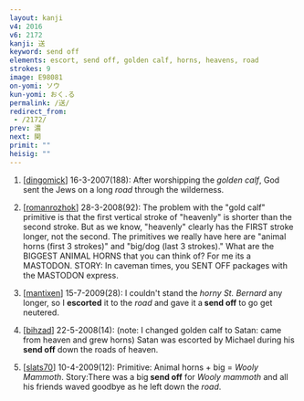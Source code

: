 ```yaml
---
layout: kanji
v4: 2016
v6: 2172
kanji: 送
keyword: send off
elements: escort, send off, golden calf, horns, heavens, road
strokes: 9
image: E98081
on-yomi: ソウ
kun-yomi: おく.る
permalink: /送/
redirect_from:
 - /2172/
prev: 濃
next: 関
primit: ""
heisig: ""
---
```


1) [<a href="http://kanji.koohii.com/profile/dingomick">dingomick</a>] 16-3-2007(188): After worshipping the <em>golden calf</em>, God sent the Jews on a long <em>road</em> through the wilderness.

2) [<a href="http://kanji.koohii.com/profile/romanrozhok">romanrozhok</a>] 28-3-2008(92): The problem with the &quot;gold calf&quot; primitive is that the first vertical stroke of &quot;heavenly&quot; is shorter than the second stroke. But as we know, &quot;heavenly&quot; clearly has the FIRST stroke longer, not the second. The primitives we really have here are &quot;animal horns (first 3 strokes)&quot; and &quot;big/dog (last 3 strokes).&quot; What are the BIGGEST ANIMAL HORNS that you can think of? For me its a MASTODON. STORY: In caveman times, you SENT OFF packages with the MASTODON express.

3) [<a href="http://kanji.koohii.com/profile/mantixen">mantixen</a>] 15-7-2009(28): I couldn&#039;t stand the <em>horny St. Bernard</em> any longer, so I <strong>escorted</strong> it to the <em>road</em> and gave it a<strong> send off</strong> to go get neutered.

4) [<a href="http://kanji.koohii.com/profile/bihzad">bihzad</a>] 22-5-2008(14): (note: I changed golden calf to Satan: came from heaven and grew horns) Satan was escorted by Michael during his<strong> send off</strong> down the roads of heaven.

5) [<a href="http://kanji.koohii.com/profile/slats70">slats70</a>] 10-4-2009(12): Primitive: Animal horns + big =<em> Wooly Mammoth</em>. Story:There was a big<strong> send off</strong> for <em>Wooly mammoth</em> and all his friends waved goodbye as he left down the <em>road</em>.

